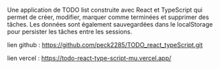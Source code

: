 Une application de TODO list construite avec React et TypeScript qui permet de créer, modifier, marquer comme terminées et supprimer des tâches. Les données sont également sauvegardées dans le localStorage pour persister les tâches entre les sessions.


lien github : https://github.com/peck2285/TODO_react_typeScript.git

lien  vercel : https://todo-react-type-script-mu.vercel.app/